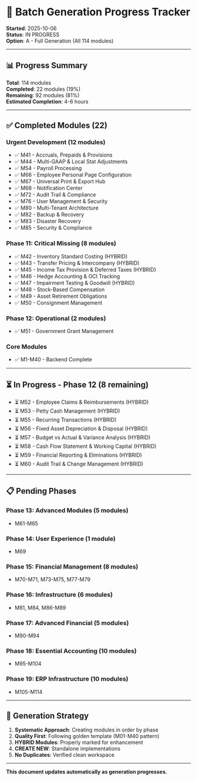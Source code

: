 # 🚀 Batch Generation Progress Tracker

**Started**: 2025-10-06  
**Status**: IN PROGRESS  
**Option**: A - Full Generation (All 114 modules)

---

## 📊 Progress Summary

**Total**: 114 modules  
**Completed**: 22 modules (19%)  
**Remaining**: 92 modules (81%)  
**Estimated Completion**: 4-6 hours

---

## ✅ Completed Modules (22)

### Urgent Development (12 modules)

- ✅ M41 - Accruals, Prepaids & Provisions
- ✅ M44 - Multi-GAAP & Local Stat Adjustments
- ✅ M54 - Payroll Processing
- ✅ M66 - Employee Personal Page Configuration
- ✅ M67 - Universal Print & Export Hub
- ✅ M68 - Notification Center
- ✅ M72 - Audit Trail & Compliance
- ✅ M76 - User Management & Security
- ✅ M80 - Multi-Tenant Architecture
- ✅ M82 - Backup & Recovery
- ✅ M83 - Disaster Recovery
- ✅ M85 - Security & Compliance

### Phase 11: Critical Missing (8 modules)

- ✅ M42 - Inventory Standard Costing (HYBRID)
- ✅ M43 - Transfer Pricing & Intercompany (HYBRID)
- ✅ M45 - Income Tax Provision & Deferred Taxes (HYBRID)
- ✅ M46 - Hedge Accounting & OCI Tracking
- ✅ M47 - Impairment Testing & Goodwill (HYBRID)
- ✅ M48 - Stock-Based Compensation
- ✅ M49 - Asset Retirement Obligations
- ✅ M50 - Consignment Management

### Phase 12: Operational (2 modules)

- ✅ M51 - Government Grant Management

### Core Modules

- ✅ M1-M40 - Backend Complete

---

## ⏳ In Progress - Phase 12 (8 remaining)

- ⏳ M52 - Employee Claims & Reimbursements (HYBRID)
- ⏳ M53 - Petty Cash Management (HYBRID)
- ⏳ M55 - Recurring Transactions (HYBRID)
- ⏳ M56 - Fixed Asset Depreciation & Disposal (HYBRID)
- ⏳ M57 - Budget vs Actual & Variance Analysis (HYBRID)
- ⏳ M58 - Cash Flow Statement & Working Capital (HYBRID)
- ⏳ M59 - Financial Reporting & Eliminations (HYBRID)
- ⏳ M60 - Audit Trail & Change Management (HYBRID)

---

## 📋 Pending Phases

### Phase 13: Advanced Modules (5 modules)

- M61-M65

### Phase 14: User Experience (1 module)

- M69

### Phase 15: Financial Management (8 modules)

- M70-M71, M73-M75, M77-M79

### Phase 16: Infrastructure (6 modules)

- M81, M84, M86-M89

### Phase 17: Advanced Financial (5 modules)

- M90-M94

### Phase 18: Essential Accounting (10 modules)

- M95-M104

### Phase 19: ERP Infrastructure (10 modules)

- M105-M114

---

## 🎯 Generation Strategy

1. **Systematic Approach**: Creating modules in order by phase
2. **Quality First**: Following golden template (M01-M40 pattern)
3. **HYBRID Modules**: Properly marked for enhancement
4. **CREATE NEW**: Standalone implementations
5. **No Duplicates**: Verified clean workspace

---

**This document updates automatically as generation progresses.**
